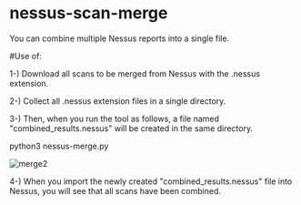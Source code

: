 # nessus-scan-merge
You can combine multiple Nessus reports into a single file.


#Use of:

1-) Download all scans to be merged from Nessus with the .nessus extension.

2-) Collect all .nessus extension files in a single directory.

3-) Then, when you run the tool as follows, a file named "combined_results.nessus" will be created in the same directory.

python3 nessus-merge.py

![merge2](https://github.com/okankurtuluss/nessus-report-merge/assets/33905344/c66881a6-250a-427d-a627-d97557d2d249)

4-) When you import the newly created "combined_results.nessus" file into Nessus, you will see that all scans have been combined.

